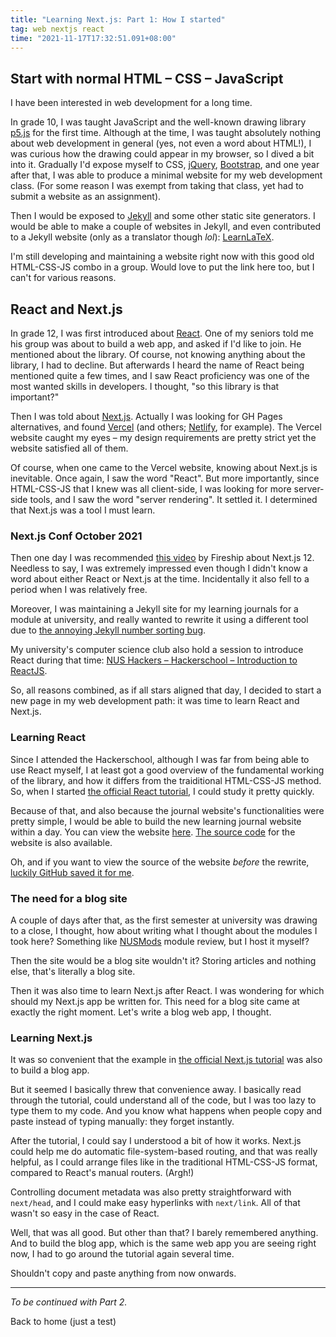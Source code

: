 ```yaml
---
title: "Learning Next.js: Part 1: How I started"
tag: web nextjs react
time: "2021-11-17T17:32:51.091+08:00"
---
```


## Start with normal HTML &ndash; CSS &ndash; JavaScript

I have been interested in web development for a long time.

In grade 10, I was taught JavaScript and the well-known drawing library
[p5.js](https://p5js.org) for the first time. Although at the time, I was taught
absolutely nothing about web development in general (yes, not even a word about
HTML!), I was curious how the drawing could appear in my browser, so I dived a
bit into it. Gradually I'd expose myself to CSS, [jQuery](https://jquery.com),
[Bootstrap](https://getbootstrap.com), and one year after that, I was able to
produce a minimal website for my web development class. (For some reason I was
exempt from taking that class, yet had to submit a website as an assignment).

Then I would be exposed to [Jekyll](https://jekyllrb.com) and some other static
site generators. I would be able to make a couple of websites in Jekyll, and
even contributed to a Jekyll website (only as a translator though *lol*):
[LearnLaTeX](https://learnlatex.org).

I'm still developing and maintaining a website right now with this good old
HTML-CSS-JS combo in a group. Would love to put the link here too, but I can't
for various reasons.

## React and Next.js

In grade 12, I was first introduced about [React](https://reactjs.org). One of
my seniors told me his group was about to build a web app, and asked if I'd like
to join. He mentioned about the library. Of course, not knowing anything about
the library, I had to decline. But afterwards I heard the name of React being
mentioned quite a few times, and I saw React proficiency was one of the most
wanted skills in developers. I thought, "so this library is that important?"

Then I was told about [Next.js](https://nextjs.org). Actually I was looking for
GH Pages alternatives, and found [Vercel](https://vercel.com) (and others;
[Netlify](https://www.netlify.com), for example). The Vercel website caught my
eyes &ndash; my design requirements are pretty strict yet the website satisfied
all of them.

Of course, when one came to the Vercel website, knowing about Next.js is
inevitable. Once again, I saw the word "React". But more importantly, since
HTML-CSS-JS that I knew was all client-side, I was looking for more server-side
tools, and I saw the word "server rendering". It settled it. I determined that
Next.js was a tool I must learn.

### Next.js Conf October 2021

Then one day I was recommended [this video](https://youtu.be/lRQ5z7i7pxE) by
Fireship about Next.js 12. Needless to say, I was extremely impressed even
though I didn't know a word about either React or Next.js at the time.
Incidentally it also fell to a period when I was relatively free.

Moreover, I was maintaining a Jekyll site for my learning journals for a module
at university, and really wanted to rewrite it using a different tool due to
[the annoying Jekyll number sorting bug](https://stackoverflow.com/q/36382505).

My university's computer science club also hold a session to introduce React
during that time:
[NUS Hackers &ndash; Hackerschool &ndash; Introduction to ReactJS](https://youtu.be/kzEiZ2oLOUU).

So, all reasons combined, as if all stars aligned that day, I decided to start
a new page in my web development path: it was time to learn React and Next.js.

### Learning React

Since I attended the Hackerschool, although I was far from being able to use
React myself, I at least got a good overview of the fundamental working of the
library, and how it differs from the traiditional HTML-CSS-JS method. So,
when I started [the official React tutorial](https://reactjs.org/tutorial/tutorial.html),
I could study it pretty quickly.

Because of that, and also because the journal website's functionalities were
pretty simple, I would be able to build the new learning journal website within
a day. You can view the website [here](https://laj2203.joulev.dev).
[The source code](https://github.com/joulev/laj2203) for the website is also
available.

Oh, and if you want to view the source of the website *before* the rewrite,
[luckily GitHub saved it for me](https://github.com/joulev/laj2203/tree/16d12452648a5d7810cae960d65881fe0d1f8c40).

### The need for a blog site

A couple of days after that, as the first semester at university was drawing to
a close, I thought, how about writing what I thought about the modules I took
here? Something like [NUSMods](https://nusmods.com) module review, but I host it
myself?

Then the site would be a blog site wouldn't it? Storing articles and nothing
else, that's literally a blog site.

Then it was also time to learn Next.js after React. I was wondering for which
should my Next.js app be written for. This need for a blog site came at exactly
the right moment. Let's write a blog web app, I thought.

### Learning Next.js

It was so convenient that the example in
[the official Next.js tutorial](https://nextjs.org/learn) was also to build a
blog app.

But it seemed I basically threw that convenience away. I basically read through
the tutorial, could understand all of the code, but I was too lazy to type them
to my code. And you know what happens when people copy and paste instead of
typing manually: they forget instantly.

After the tutorial, I could say I understood a bit of how it works. Next.js
could help me do automatic file-system-based routing, and that was really
helpful, as I could arrange files like in the traditional HTML-CSS-JS format,
compared to React's manual routers. (Argh!)

Controlling document metadata was also pretty straightforward with `next/head`,
and I could make easy hyperlinks with `next/link`. All of that wasn't so easy
in the case of React.

Well, that was all good. But other than that? I barely remembered anything.
And to build the blog app, which is the same web app you are seeing right now,
I had to go around the tutorial again several time.

Shouldn't copy and paste anything from now onwards.

---

*To be continued with Part 2.*

<Link href="/"><a>Back to home</a></Link> (just a test)
